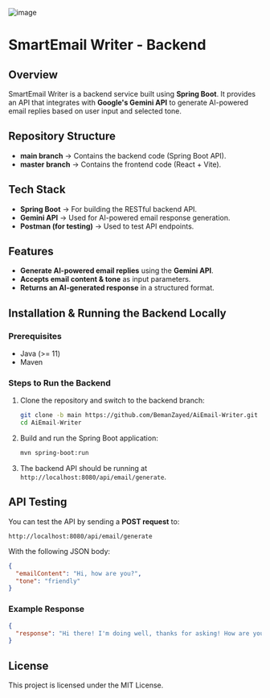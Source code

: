 ![image](https://github.com/user-attachments/assets/63cf72a9-f9a4-48d7-a214-3429ef561254)

# SmartEmail Writer - Backend

## Overview
SmartEmail Writer is a backend service built using **Spring Boot**. It provides an API that integrates with **Google's Gemini API** to generate AI-powered email replies based on user input and selected tone.

## Repository Structure
- **main branch** → Contains the backend code (Spring Boot API).
- **master branch** → Contains the frontend code (React + Vite).

## Tech Stack
- **Spring Boot** → For building the RESTful backend API.
- **Gemini API** → Used for AI-powered email response generation.
- **Postman (for testing)** → Used to test API endpoints.

## Features
- **Generate AI-powered email replies** using the **Gemini API**.
- **Accepts email content & tone** as input parameters.
- **Returns an AI-generated response** in a structured format.

## Installation & Running the Backend Locally
### Prerequisites
- Java (>= 11)
- Maven

### Steps to Run the Backend
1. Clone the repository and switch to the backend branch:
   ```sh
   git clone -b main https://github.com/BemanZayed/AiEmail-Writer.git
   cd AiEmail-Writer
   ```
2. Build and run the Spring Boot application:
   ```sh
   mvn spring-boot:run
   ```
3. The backend API should be running at `http://localhost:8080/api/email/generate`.

## API Testing
You can test the API by sending a **POST request** to:
```
http://localhost:8080/api/email/generate
```
With the following JSON body:
```json
{
  "emailContent": "Hi, how are you?",
  "tone": "friendly"
}
```
### Example Response
```json
{
  "response": "Hi there! I'm doing well, thanks for asking! How are you? Let me know if there's anything I can help you with. Best, [Your Name]"
}
```
## License
This project is licensed under the MIT License.

